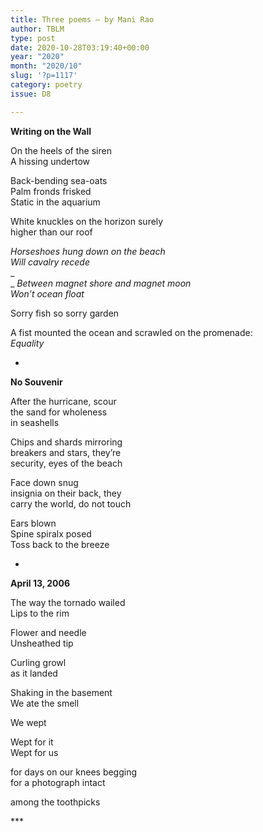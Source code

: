 ```yaml
---
title: Three poems – by Mani Rao
author: TBLM
type: post
date: 2020-10-28T03:19:40+00:00
year: "2020"
month: "2020/10"
slug: '?p=1117'
category: poetry
issue: D8

---
```

**Writing on the Wall**

On the heels of the siren  
A hissing undertow

Back-bending sea-oats  
Palm fronds frisked  
Static in the aquarium

White knuckles on the horizon surely  
higher than our roof

_Horseshoes hung down on the beach  
Will cavalry recede_  
_  
_ _Between magnet shore and magnet moon  
Won’t ocean float_

Sorry fish so sorry garden

A fist mounted the ocean and scrawled on the promenade:  
_Equality_

*

**No Souvenir**

After the hurricane, scour  
the sand for wholeness  
in seashells

Chips and shards mirroring  
breakers and stars, they’re  
security, eyes of the beach

Face down snug  
insignia on their back, they  
carry the world, do not touch

Ears blown  
Spine spiralx posed  
Toss back to the breeze

*

**April 13, 2006**

The way the tornado wailed  
Lips to the rim

Flower and needle  
Unsheathed tip

Curling growl  
as it landed

Shaking in the basement  
We ate the smell

We wept

Wept for it  
Wept for us

for days on our knees begging  
for a photograph intact

among the toothpicks

\***
